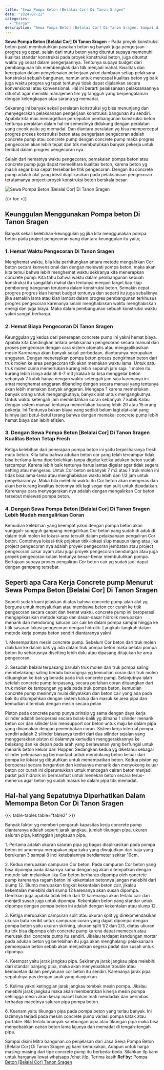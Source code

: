 ```yaml
---
title: "Sewa Pompa Beton [Belalai Cor] Di Tanon Sragen"
date: "2024-07-22"
categories: 
  - "harga"
description: "Sewa Pompa Beton [Belalai Cor] Di Tanon Sragen. Sampai disini Mitra bangunan.co penjelasan dari Jasa Sewa Pompa Beton [Belalai Cor] Di Tanon Sragen yg kami..."
---
```


**Sewa Pompa Beton \[Belalai Cor\] Di Tanon Sragen** – Pada proyek konstruksi beton pasti membutuhkan pasokan beton yg banyak juga pengerjaan progres yg cepat. selain dari mutu beton yang dituntut supaya memenuhi kualitas standar konstruksi pada proyek konstruksi beton, juga dituntut waktu yg cepat dalam pengerjaannya. Tentunya supaya budget dari pembangunan tdk membengkak dan tdk menjadi mahal. Kwalitas dan kecepatan dalam penyelesaian pekerjaan yakni dambaan setiap pelaksana konstruksi sebuah bangunan, namun untuk mencapai kualitas beton yg baik juga waktu progres yg tepat tentunya tidak dapat dijalankan secara konvensional atau konvensional. Hal ini berarti pelaksanaan pelaksanaannya dituntut agar memiliki manajemen tim yg tangguh yang berpengalaman dengan kelengkapan atau sarana yg memadai.

Sekarang ini banyak sekali peralatan konstruksi yg bisa menunjang dan menyegerakan pelaksanaan pengerjaan konstruksi bangunan itu sendiri. Apabila kita mau menargetkan percepatan pembangunan konstruksi beton tentunya peralatan dalam hal ini semestinya didukung dengan peralatan yang cocok yaitu yg memadai. Dan diantara peralatan yg bisa mempercepat progres proses konstruksi beton atau pengerjaan pengecoran adalah concrete pump atau concrete pump dengan concrete pump maka progres pengecoran akan lebih tepat dan tdk membutuhkan banyak pekerja untuk terlibat dalam progres pengecoran nya.

Selain dari hematnya waktu pengecoran, pemakaian pompa beton atau concrete pump juga dapat memelihara kualitas beton, karena beton yg masih segar bisa cepat tersebar ke titik pengecoran. Dengan itu concrete pump adalah alat yang ideal diaplikasikan pada pelaksanaan pengecoran terutamanya project-proyek konstruksi beton berskala besar.

![Sewa Pompa Beton [Belalai Cor] Di Tanon Sragen](/images/sewa-concrete-pump-33.png)

{{< toc >}}

## Keunggulan Menggunakan Pompa beton Di Tanon Sragen

Banyak sekali kelebihan-keunggulan yg jika kita menggunakan pompa beton pada project pengecoran yang diantara keunggulan itu yaitu;

### 1\. Hemat Waktu Pengecoran Di Tanon Sragen

Menghemat waktu, bila kita perhitungkan antara metode mengalirkan Cor beton secara konvensional dan dengan melewati pompa beton, maka akan kita temui bahwa lebih menghemat waktu sekiranya kita menerapkan concrete pump. Kita tahu bahwa waktu dalam pembangunan sebuah konstruksi itu sangatlah mahal dan tentunya menjadi target tiap-tiap pemborong bangunan terutama dalam konstruksi beton. Semakin cepat progres progres kian hemat budget tentunya dan seperti itu juga sebaliknya jika semakin lama atau kian lambat dalam progres pembangunan terkhusus progres pengecoran karenanya selain menghabiskan waktu menghabiskan energi dan juga biaya. Maka dalam pembangunan sebuah konstruksi waktu yakni sangat berharga.

### 2\. Hemat Biaya Pengecoran Di Tanon Sragen

Keunggulan yg kedua dari penerapan concrete pump ini yakni hemat biaya. Apabila kita bandingkan antara pelaksanaan pengecoran secara manual dan proses pengecoran dengan cara sistem otomatis atau mengaplikasikan mesin Karenanya akan banyak sekali perbedaan, diantaranya merupakan anggaran. Dengan menerapkan pompa beton proses pengiriman beton dari truk molen ke area pengecoran tdk akan memakan waktu lama. Untuk satu truk molen cuma memerlukan kurang lebih separuh jam saja. 1 molen itu kurang lebih isinya adalah 6-7 m3 jikalau kita bisa menggelar beton sebanyak 7 kubik hanya dengan waktu setengah jam saja karenanya ini amat menghemat anggaran dibanding dengan secara manual yang tentunya akan lebih memakan banyak anggaran. Mengapa ? karena memerlukan banyak orang untuk mengangkutnya, banyak alat untuk mengangkutnya. Untuk waktu setengah jam memindahkan coran sebanyak 7 kubik Kalau dengan sistem manual tentunya memerlukan kurang lebih 20 atau 15 orang pekerja. Ini Tentunya bukan biaya yang sedikit belum lagi alat-alat yang lainnya jadi betul-betul terang bahwa dengan memakai concrete pump lebih hemat biaya dan lebih efisien.

### 3\. Dengan Sewa Pompa Beton \[Belalai Cor\] Di Tanon Sragen Kualitas Beton Tetap Fresh

Ketiga kelebihan dari penerapan pompa beton ini yaitu terpeliharanya fresh mutu beton. Kita tahu bahwa adukan beton cor yang telah tercampur tidak bisa berlama-lama diperbolehkan tanpa digelar ketika adukan beton sudah tercampur. Karena lebih baik tentunya harus lantas digelar agar tidak segera setting atau mengeras. Untuk Cor beton sebanyak 7 m3 atau 1 truk molen ini tidak bisa lama-lama atau menghabiskan waktu lebih dari 1/2 jam untuk penyebarannya. Maka bila melebihi waktu itu Cor beton akan mengeras dan akan berkurang kwalitas betonnya tdk lagi segar dan sulit untuk dipadatkan. Karenanya cara menyegerakan nya adalah dengan mengalirkan Cor beton tersebut melewati pompa beton.

### 4\. Dengan Sewa Pompa Beton \[Belalai Cor\] Di Tanon Sragen Lebih Mudah mengalirkan Coran

Kemudian kelebihan yang keempat yakni dengan pompa beton akan sungguh-sungguh gampang mengalirkan Cor beton yang sudah di aduk di dalam truk molen ke lokasi-area tersulit dalam pelaksanaan pengaliran Cor beton. Contohnya lokasi-titik pojokan titik-lokasi slup maupun tiang atau jika project pengecoran nya adalah proyek pengecoran jembatan atau project pengecoran cakar ayam atau juga proyek pengecoran bendungan atau juga proyek pengecoran kolam tentunya benar-benar membutuhkan pompa. Bertujuan supaya proses pengaliran Cor beton cair yg sudah jadi dapat dengan gampang tersebar.

## Seperti apa Cara Kerja Concrete pump Menurut Sewa Pompa Beton \[Belalai Cor\] Di Tanon Sragen

Seperti sudah kami jelaskan di atas bahwa concrete pump ialah alat yg berguna untuk menyalurkan atau membawa beton cor curah ke titik pengecoran secara cepat dan hemat waktu. concrete pump ini beroperasi mengaplikasikan metode katup dan dasar-dasar hidrolik merupakan menarik dan mendorong saluran cor cair ke dalam pompa sampai hingga ke titik sasaran lokasi pengecoran dengan hidrolik. Langkah-langkah dalam metode kerja pompa beton sendiri diantaranya yakni

1\. Menempatkan mesin concrete pump. Sebelum Cor beton dari truk molen dialirkan ke dalam bak yg ada dalam truk pompa beton maka belalai pompa beton itu seharusnya disetting lebih dulu atau dipasang ditujukan ke area pengecoran.

2\. Sesudah belalai terpasang barulah truk molen dan truk pompa saling membelakangi saling beradu bokongnya yg kemudian coran dari truk molen dituangkan ke bak yg berada pada truk concrete pump. Selanjutnya ialah setelah concrete pump terpasang, secara perlahan coran dituangkan dari truk molen ke tampungan yg ada pada truk pompa beton, kemudian concrete pump mesinnya mulai dinyalakan dan beton cair yang ada pada bak itu ditumpahkan dengan sistem katup dan masuk ke area pipa dan kemudian ditembak dengan mesin secara pelan.

Piston pada concrete pump punya prinsip yg sama dengan daya kerja silinder adalah beroperasi secara bolak-balik yg dimana 1 silinder menarik beton cor dan silinder lain mensupport cor beton untuk maju ke dalam pipa yang dinamakan dengan penembakan coran. Sistem kerja internal pompa sendiri adalah 2 silinder biasanya terdiri dari dua silinder sejalan yang menggerakkan piston di dalamnya kemudian menggerakkannya ke belakang dan ke depan pada arah yang berlawanan yang berfungsi untuk menarik beton keluar dari Hopper. Sedangkan kedua yg diketahui sebagai silinder pelepasan yg bermanfaat untuk mendukung beton keluar dari pompa ke lokasi yg dibutuhkan untuk menempatkan beton. Kedua piston yg beroperasi secara bergantian dan keduanya menarik dan menyokong keluar beton cor curah ini diperuntukkan untuk mencegah cairan beton menjadi padat jadi hidrolik ini bermanfaat untuk menekan beton secara terus-menerus agar beton yg sudah masuk ke dalam pipa tdk memadat.

## Hal-hal yang Sepatutnya Diperhatikan Dalam Memompa Beton Cor Di Tanon Sragen

{{< table-tables table="table2" >}}

Banyak faktor yg memberi pengaruh kapasitas kerja concrete pump diantaranya adalah seperti jarak jangkau, jumlah tikungan pipa, ukuran saluran pipa, ketinggian jangkauan pipa.

1\. Pertama adalah ukuran saluran pipa yg bagus diaplikasikan pada pompa beton ini umumnya merupakan pipa kaku yang diwujudkan dari baja yang berukuran 3 sampai 8 inci ketebalannya berdiameter sekitar 10cm.

2\. Kedua merupakan campuran Cor beton. Pada campuran Cor beton yang bisa dipompa pada dasarnya sama dengan yg akan ditempatkan dengan metode lain melainkan jika Cor beton berharap dipompa oleh concrete pump karenanya ragam beton ini kekentalan betonnya jangan melebihi dari slump 12. Slump merupakan tingkat kekentalan beton cair, jikalau kekentalan melebihi dari slump 12 karenanya akan susah dipompa. Demikian juga apabila tidak lebih dari 12 karenanya akan terlalu cair dan menjadi susah juga untuk dipompa. Kekentalan beton yang standar untuk dipompa dengan pompa beton ini adalah dengan kekentalan atau slump 12.

3\. Ketiga merupakan campuran split atau ukuran split yg direkomendasikan ukuran batu kerikil untuk campuran coran yang dapat dipompa dengan pompa beton yaitu ukuran skrining, ukuran split 1/2 dan 2/3, diatas ukuran itu tdk bisa dipompa oleh concrete pump karena dapat memecah atau merusak dari concrete pump itu sendiri. Jikalau terdapat kandungan mortar pada adukan beton yg berlebihan itu juga akan menghalangi pelaksanaan pemompaan beton sebab akan menjadikan segera padat dan susah untuk dipompa.

4\. Keempat yaitu jarak jangkau pipa. Sekiranya jarak jangkau pipa melebihi dari standar panjang pipa, maka akan menyebabkan trouble atau kemacetan dalam penyaluran cor beton itu sendiri. Karenanya jarak pipa sepatutnya pas dengan jarak yang dianjurkan.

5\. Kelima yakni ketinggian jarak jangkau tembak mesin pompa. Jikalau melebihi jarak jangkau maka akan memberatkan kinerja mesin pompa sehingga mesin akan kerap macet bakan mati mendadak dan berimbas terhadap macetnya saluran pipa pompa beton.

6\. Keenam yaitu tikungan pipa pada pompa beton yang terlau banyak. Ini lazimnya terjadi pada mesim concrete pump variasi pompa katak atau portable. Bila terlalu bnanyak sambungan pipa atau tikungan pipa maka bisa menyebabkan cairan beton lama lajunya dan memadat di tengah-tengah pipa.

Sampai disini Mitra bangunan.co penjelasan dari Jasa Sewa Pompa Beton \[Belalai Cor\] Di Tanon Sragen yg kami kemukakan, Adapun untuk harga masing-masing dari tipe concrete pump itu berbeda-beda. Silahkan tlp kami untuk harganya lewat whatsapp /chat /tlp. Terima kasih
**Ref by:** [Pompa Beton [Belalai Cor] Tanon Sragen](https://id.wikipedia.org/wiki/Pompa)
